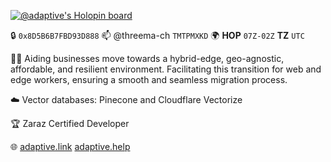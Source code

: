 [![@adaptive's Holopin board](https://holopin.me/adaptive)](https://holopin.io/@adaptive)

🔒 `0x8D5B6B7FBD93D888` 📫 @threema-ch `TMTPMXKD` 🌍 __HOP__ `07Z-02Z` __TZ__ `UTC`

🕵🏼 Aiding businesses move towards a hybrid-edge, geo-agnostic, affordable, and resilient environment. Facilitating this transition for web and edge workers, ensuring a smooth and seamless migration process.

☁️ Vector databases: Pinecone and Cloudflare Vectorize

🏆 Zaraz Certified Developer

🌐 [adaptive.link](https://adaptive.link) [adaptive.help](https://adaptive.help)
<!--
**adaptive/adaptive** is a ✨ _special_ ✨ repository because its `README.md` (this file) appears on your GitHub profile.

Here are some ideas to get you started:

- 🔭 I’m currently working on ...
- 🌱 I’m currently learning ...
- 👯 I’m looking to collaborate on ...
- 🤔 I’m looking for help with ...
- 💬 Ask me about ...
- 📫 How to reach me: ...
- 😄 Pronouns: ...
- ⚡ Fun fact: ...
-->
